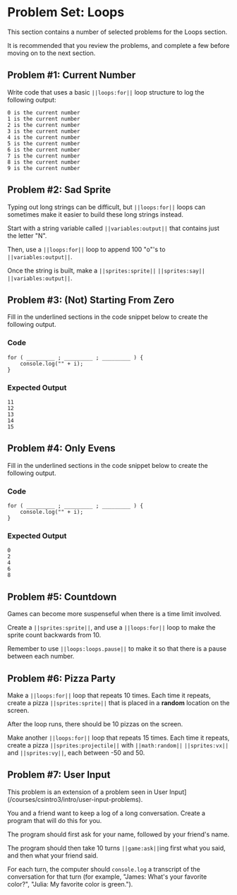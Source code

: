 # Problem Set: Loops

This section contains a number of selected problems for the Loops section.

It is recommended that you review the problems, and complete a few before moving
on to the next section.

## Problem #1: Current Number

Write code that uses a basic ``||loops:for||`` loop structure to log the following output:

```
0 is the current number
1 is the current number
2 is the current number
3 is the current number
4 is the current number
5 is the current number
6 is the current number
7 is the current number
8 is the current number
9 is the current number
```

## Problem #2: Sad Sprite

Typing out long strings can be difficult, but ``||loops:for||`` loops can sometimes
make it easier to build these long strings instead.

Start with a string variable called ``||variables:output||`` that contains just the letter "N".

Then, use a ``||loops:for||`` loop to append 100 "o"'s to ``||variables:output||``.

Once the string is built, make a ``||sprites:sprite||`` ``||sprites:say||``
``||variables:output||``.

## Problem #3: (Not) Starting From Zero

Fill in the underlined sections in the code snippet below to create the following output.

### Code

```typescript-ignore
for ( _________ ; _________ ; _________ ) {
    console.log("" + i);
} 
```

### Expected Output

```
11
12
13
14
15
```

## Problem #4: Only Evens

Fill in the underlined sections in the code snippet below to create the following output.

### Code

```typescript-ignore
for ( _________ ; _________ ; _________ ) {
    console.log("" + i);
} 
```

### Expected Output

```
0
2
4
6
8
```

## Problem #5: Countdown

Games can become more suspenseful when there is a time limit involved.

Create a ``||sprites:sprite||``, and use a ``||loops:for||`` loop to make
the sprite count backwards from 10.

Remember to use ``||loops:loops.pause||`` to make it so
that there is a pause between each number.

## Problem #6: Pizza Party

Make a ``||loops:for||`` loop that repeats 10 times. Each time it repeats,
create a pizza ``||sprites:sprite||`` that is placed in a **random** location on the screen. 

After the loop runs, there should be 10 pizzas on the screen.

Make another ``||loops:for||`` loop that repeats 15 times. Each time it repeats,
create a pizza ``||sprites:projectile||`` with ``||math:random||`` ``||sprites:vx||``
and ``||sprites:vy||``, each between -50 and 50.

## Problem #7: User Input

This problem is an extension of a problem seen in 
User Input](/courses/csintro3/intro/user-input-problems).

You and a friend want to keep a log of a long conversation.
Create a program that will do this for you.

The program should first ask for your name,
followed by your friend's name.

The program should then take 10 turns ``||game:ask||``ing first what you said,
and then what your friend said.

For each turn, the computer should ``console.log`` a transcript of the conversation
for that turn (for example, "James: What's your favorite color?",
"Julia: My favorite color is green."). 
